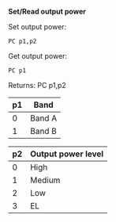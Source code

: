 __Set/Read output power__

Set output power:

	PC p1,p2

Get output power:

	PC p1

Returns: PC p1,p2

| p1  | Band |
| --- | --- |
| 0 | Band A |
| 1 | Band B |

| p2 | Output power level |
| --- | --- |
| 0 | High   |
| 1 | Medium |
| 2 | Low    |
| 3 | EL     |
